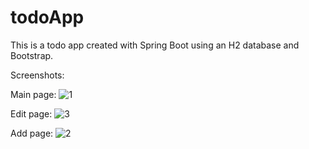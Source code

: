 # todoApp

This is a todo app created with Spring Boot using an H2 database and Bootstrap.

Screenshots:

Main page:
![1](https://user-images.githubusercontent.com/68740477/189733022-a53bc164-4c23-4db4-b884-f05c03b01159.PNG)

Edit page:
![3](https://user-images.githubusercontent.com/68740477/189733217-99e8f81f-5749-45ae-8a50-6a96c90c804d.PNG)


Add page:
![2](https://user-images.githubusercontent.com/68740477/189733173-93e924d4-6f96-476e-ae9f-55af5aae0cd2.PNG)
